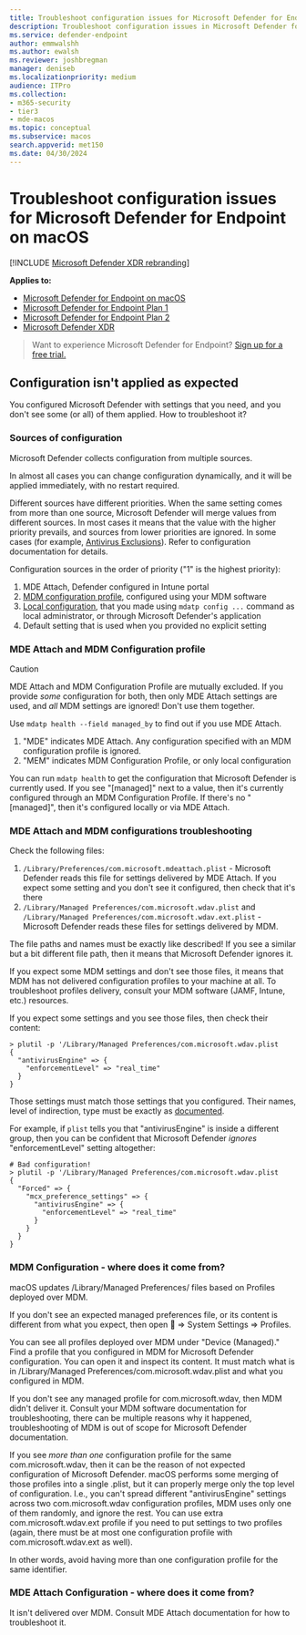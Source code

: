 ```yaml
---
title: Troubleshoot configuration issues for Microsoft Defender for Endpoint on Mac
description: Troubleshoot configuration issues in Microsoft Defender for Endpoint on Mac.
ms.service: defender-endpoint
author: emmwalshh
ms.author: ewalsh
ms.reviewer: joshbregman
manager: deniseb
ms.localizationpriority: medium
audience: ITPro
ms.collection: 
- m365-security
- tier3
- mde-macos
ms.topic: conceptual
ms.subservice: macos
search.appverid: met150
ms.date: 04/30/2024
---
```


# Troubleshoot configuration issues for Microsoft Defender for Endpoint on macOS

[!INCLUDE [Microsoft Defender XDR rebranding](../includes/microsoft-defender.md)]


**Applies to:**

- [Microsoft Defender for Endpoint on macOS](microsoft-defender-endpoint-mac.md)
- [Microsoft Defender for Endpoint Plan 1](microsoft-defender-endpoint.md)
- [Microsoft Defender for Endpoint Plan 2](microsoft-defender-endpoint.md)
- [Microsoft Defender XDR](/defender-xdr)

> Want to experience Microsoft Defender for Endpoint? [Sign up for a free trial.](https://signup.microsoft.com/create-account/signup?products=7f379fee-c4f9-4278-b0a1-e4c8c2fcdf7e&ru=https://aka.ms/MDEp2OpenTrial?ocid=docs-wdatp-exposedapis-abovefoldlink)

## Configuration isn't applied as expected

You configured Microsoft Defender with settings that you need, and you don't see some (or all) of them applied.
How to troubleshoot it?

### Sources of configuration

Microsoft Defender collects configuration from multiple sources.

In almost all cases you can change configuration dynamically, and it will be applied immediately, with no restart required.

Different sources have different priorities.
When the same setting comes from more than one source, Microsoft Defender will merge values from different sources.
In most cases it means that the value with the higher priority prevails, and sources from lower priorities are ignored. In some cases (for example, [Antivirus Exclusions](mac-preferences.md#exclusion-merge-policy)). Refer to configuration documentation for details.

Configuration sources in the order of priority ("1" is the highest priority):

1) MDE Attach, Defender configured in Intune portal
2) [MDM configuration profile](mac-jamfpro-policies.md), configured using your MDM software
3) [Local configuration](mac-resources.md#supported-output-types), that you made using `mdatp config ...` command as local administrator, or through Microsoft Defender's application
4) Default setting that is used when you provided no explicit setting

### MDE Attach and MDM Configuration profile

> [!CAUTION]
> MDE Attach and MDM Configuration Profile are mutually excluded. If you provide *some* configuration for both, then only MDE Attach settings are used, and *all* MDM settings are ignored! Don't use them together.

Use `mdatp health --field managed_by` to find out if you use MDE Attach.

1) "MDE" indicates MDE Attach. Any configuration specified with an MDM configuration profile is ignored.
2) "MEM" indicates MDM Configuration Profile, or only local configuration

You can run `mdatp health` to get the configuration that Microsoft Defender is currently used. If you see "[managed]" next to a value, then it's currently configured through an MDM Configuration Profile. If there's no "[managed]", then it's configured locally or via MDE Attach.

### MDE Attach and MDM configurations troubleshooting

Check the following files:

1) `/Library/Preferences/com.microsoft.mdeattach.plist` - Microsoft Defender reads this file for settings delivered by MDE Attach. If you expect some setting and you don't see it configured, then check that it's there
2) `/Library/Managed Preferences/com.microsoft.wdav.plist` and `/Library/Managed Preferences/com.microsoft.wdav.ext.plist` - Microsoft Defender reads these files for settings delivered by MDM.

The file paths and names must be exactly like described! If you see a similar but a bit different file path, then it means that Microsoft Defender ignores it.

If you expect some MDM settings and don't see those files, it means that MDM has not delivered configuration profiles to your machine at all. 
To troubleshoot profiles delivery, consult your MDM software (JAMF, Intune, etc.) resources.

If you expect some settings and you see those files, then check their content:

```
> plutil -p '/Library/Managed Preferences/com.microsoft.wdav.plist
{
  "antivirusEngine" => {
    "enforcementLevel" => "real_time"
  }
}
```

Those settings must match those settings that you configured.
Their names, level of indirection, type must be exactly as [documented](mac-preferences.md).

For example, if `plist` tells you that "antivirusEngine" is inside a different group, then you can be confident that Microsoft Defender *ignores* "enforcementLevel" setting altogether:
```
# Bad configuration!
> plutil -p '/Library/Managed Preferences/com.microsoft.wdav.plist
{
  "Forced" => {
    "mcx_preference_settings" => {
      "antivirusEngine" => {
        "enforcementLevel" => "real_time"
      }
    }
  }
}
```

### MDM Configuration - where does it come from?

macOS updates /Library/Managed Preferences/ files based on Profiles deployed over MDM.

If you don't see an expected managed preferences file, or its content is different from what you expect, then open  => System Settings => Profiles.

You can see all profiles deployed over MDM under "Device (Managed)." Find a profile that you configured in MDM for Microsoft Defender configuration.
You can open it and inspect its content. It must match what is in /Library/Managed Preferences/com.microsoft.wdav.plist and what you configured in MDM.

If you don't see any managed profile for com.microsoft.wdav, then MDM didn't deliver it. Consult your MDM software documentation for troubleshooting, there can be multiple reasons why it happened, troubleshooting of MDM is out of scope for Microsoft Defender documentation.

If you see *more than one* configuration profile for the same com.microsoft.wdav, then it can be the reason of not expected configuration of Microsoft Defender.
macOS performs some merging of those profiles into a single .plist, but it can properly merge only the top level of configuration.
I.e., you can't spread different "antivirusEngine" settings across two com.microsoft.wdav configuration profiles, MDM uses only one of them randomly, and ignore the rest. You can use extra com.microsoft.wdav.ext profile if you need to put settings to two profiles (again, there must be at most one configuration profile with com.microsoft.wdav.ext as well).

In other words, avoid having more than one configuration profile for the same identifier.

### MDE Attach Configuration - where does it come from?

It isn't delivered over MDM. Consult MDE Attach documentation for how to troubleshoot it.

